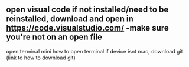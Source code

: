 open visual code
if not installed/need to be reinstalled, download and open in https://code.visualstudio.com/
-make sure you're not on an open file
-

open terminal
  mini how to open terminal
if device isnt mac, download git
  (link to how to download git)
 
